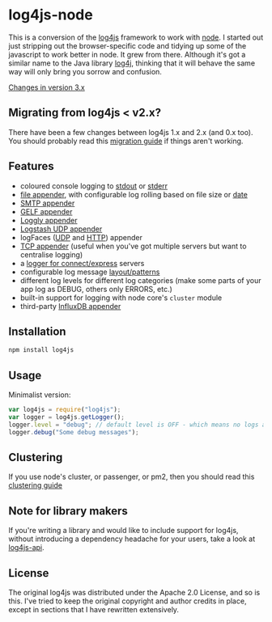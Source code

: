 # log4js-node

This is a conversion of the [log4js](https://github.com/stritti/log4js)
framework to work with [node](http://nodejs.org). I started out just stripping out the browser-specific code and tidying up some of the javascript to work better in node. It grew from there. Although it's got a similar name to the Java library [log4j](https://logging.apache.org/log4j/2.x/), thinking that it will behave the same way will only bring you sorrow and confusion.

[Changes in version 3.x](v3-changes.md)

## Migrating from log4js < v2.x?

There have been a few changes between log4js 1.x and 2.x (and 0.x too). You should probably read this [migration guide](migration-guide.md) if things aren't working.

## Features

- coloured console logging to [stdout](stdout.md) or [stderr](stderr.md)
- [file appender](file.md), with configurable log rolling based on file size or [date](dateFile.md)
- [SMTP appender](https://github.com/log4js-node/smtp)
- [GELF appender](https://github.com/log4js-node/gelf)
- [Loggly appender](https://github.com/log4js-node/loggly)
- [Logstash UDP appender](https://github.com/log4js-node/logstashUDP)
- logFaces ([UDP](https://github.com/log4js-node/logFaces-UDP) and [HTTP](https://github.com/log4js-node/logFaces-HTTP)) appender
- [TCP appender](tcp.md) (useful when you've got multiple servers but want to centralise logging)
- a [logger for connect/express](connect-logger.md) servers
- configurable log message [layout/patterns](layouts.md)
- different log levels for different log categories (make some parts of your app log as DEBUG, others only ERRORS, etc.)
- built-in support for logging with node core's `cluster` module
- third-party [InfluxDB appender](https://github.com/rnd-debug/log4js-influxdb-appender)

## Installation

```bash
npm install log4js
```

## Usage

Minimalist version:

```javascript
var log4js = require("log4js");
var logger = log4js.getLogger();
logger.level = "debug"; // default level is OFF - which means no logs at all.
logger.debug("Some debug messages");
```

## Clustering

If you use node's cluster, or passenger, or pm2, then you should read this [clustering guide](clustering.md)

## Note for library makers

If you're writing a library and would like to include support for log4js, without introducing a dependency headache for your users, take a look at [log4js-api](https://github.com/log4js-node/log4js-api).

## License

The original log4js was distributed under the Apache 2.0 License, and so is this. I've tried to
keep the original copyright and author credits in place, except in sections that I have rewritten
extensively.
